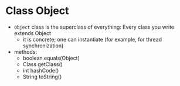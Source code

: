 # Class Object
* `Object` class is the superclass of everything: Every class you write extends Object
    * it is concrete; one can instantiate (for example, for thread synchronization)
* methods:
    * boolean equals(Object)
    * Class getClass()
    * int hashCode()
    * String toString()
